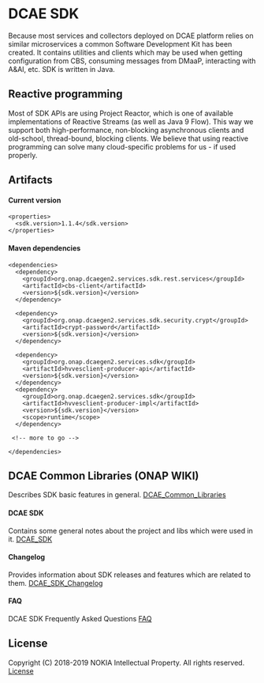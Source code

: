 DCAE SDK
===============
Because most services and collectors deployed on DCAE platform relies on similar microservices a common Software Development Kit has been created. It contains utilities and clients which may be used when getting configuration from CBS, consuming messages from DMaaP, interacting with A&AI, etc. SDK is written in Java.

## Reactive programming
Most of SDK APIs are using Project Reactor, which is one of available implementations of Reactive Streams (as well as Java 9 Flow). This way we support both high-performance, non-blocking asynchronous clients and old-school, thread-bound, blocking clients. We believe that using reactive programming can solve many cloud-specific problems for us - if used properly.

## Artifacts

#### Current version
```
<properties>
  <sdk.version>1.1.4</sdk.version>
</properties>
```
#### Maven dependencies
```
<dependencies>
  <dependency>
    <groupId>org.onap.dcaegen2.services.sdk.rest.services</groupId>
    <artifactId>cbs-client</artifactId>
    <version>${sdk.version}</version>
  </dependency>
 
  <dependency>
    <groupId>org.onap.dcaegen2.services.sdk.security.crypt</groupId>
    <artifactId>crypt-password</artifactId>
    <version>${sdk.version}</version>
  </dependency>
 
  <dependency>
    <groupId>org.onap.dcaegen2.services.sdk</groupId>
    <artifactId>hvvesclient-producer-api</artifactId>
    <version>${sdk.version}</version>
  </dependency>
  <dependency>
    <groupId>org.onap.dcaegen2.services.sdk</groupId>
    <artifactId>hvvesclient-producer-impl</artifactId>
    <version>${sdk.version}</version>
    <scope>runtime</scope>
  </dependency>
 
 <!-- more to go -->
 
</dependencies>
```

## DCAE Common Libraries (ONAP WIKI) 
Describes SDK basic features in general.
[DCAE_Common_Libraries](https://wiki.onap.org/pages/viewpage.action?pageId=45300259)

#### DCAE SDK 
Contains some general notes about the project and libs which were used in it.
[DCAE_SDK](https://wiki.onap.org/display/DW/DCAE+SDK)

#### Changelog
Provides information about SDK releases and features which are related to them.
[DCAE_SDK_Changelog](https://wiki.onap.org/display/DW/DCAE+SDK+Changelog)

#### FAQ
DCAE SDK Frequently Asked Questions 
[FAQ](https://wiki.onap.org/display/DW/DCAE+SDK+Frequently+Asked+Questions)

## License
Copyright (C) 2018-2019 NOKIA Intellectual Property. All rights reserved.
[License](http://www.apache.org/licenses/LICENSE-2.0)